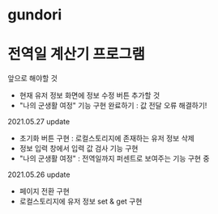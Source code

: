 # gundori
# 전역일 계산기 프로그램

앞으로 해야할 것
- 현재 유저 정보 화면에 정보 수정 버튼 추가할 것
- "나의 군생활 여정" 기능 구현 완료하기 : 값 전달 오류 해결하기!

2021.05.27 update
- 초기화 버튼 구현 : 로컬스토리지에 존재하는 유저 정보 삭제
- 정보 입력 창에서 입력 값 검사 기능 구현
- "나의 군생활 여정" : 전역일까지 퍼센트로 보여주는 기능 구현 중

2021.05.26 update
- 페이지 전환 구현
- 로컬스토리지에 유저 정보 set & get 구현
